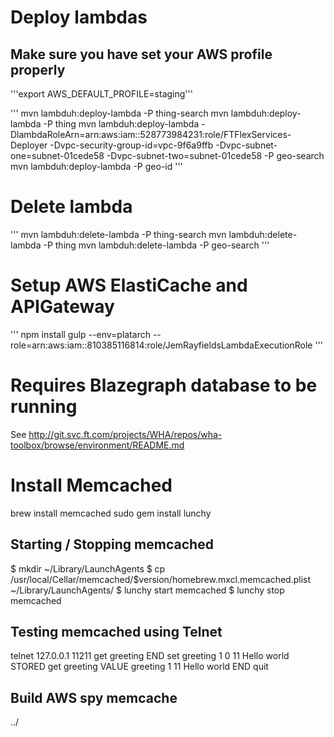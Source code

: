 
# Deploy lambdas

## Make sure you have set your AWS profile properly
'''export AWS_DEFAULT_PROFILE=staging'''

'''
mvn lambduh:deploy-lambda -P thing-search
mvn lambduh:deploy-lambda -P thing
mvn lambduh:deploy-lambda -DlambdaRoleArn=arn:aws:iam::528773984231:role/FTFlexServices-Deployer -Dvpc-security-group-id=vpc-9f6a9ffb -Dvpc-subnet-one=subnet-01cede58 -Dvpc-subnet-two=subnet-01cede58 -P geo-search
mvn lambduh:deploy-lambda -P geo-id
'''

# Delete lambda

'''
mvn lambduh:delete-lambda -P thing-search
mvn lambduh:delete-lambda -P thing
mvn lambduh:delete-lambda -P geo-search
'''


# Setup AWS ElastiCache and APIGateway

'''
npm install
gulp --env=platarch --role=arn:aws:iam::810385116814:role/JemRayfieldsLambdaExecutionRole
'''

# Requires Blazegraph database to be running
See http://git.svc.ft.com/projects/WHA/repos/wha-toolbox/browse/environment/README.md


# Install Memcached


brew install memcached
sudo gem install lunchy

## Starting / Stopping memcached

$ mkdir ~/Library/LaunchAgents
$ cp /usr/local/Cellar/memcached/$version/homebrew.mxcl.memcached.plist ~/Library/LaunchAgents/
$ lunchy start memcached
$ lunchy stop memcached


## Testing memcached using Telnet
telnet 127.0.0.1 11211
get greeting
END
set greeting 1 0 11
Hello world
STORED
get greeting
VALUE greeting 1 11
Hello world
END
quit


## Build AWS spy memcache
../